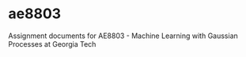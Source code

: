 # ae8803
Assignment documents for AE8803 - Machine Learning with Gaussian Processes at Georgia Tech
